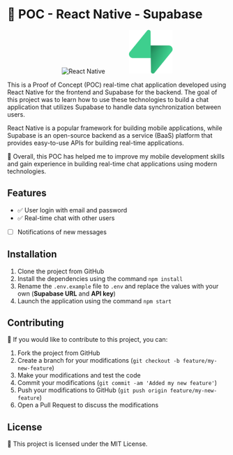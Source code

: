 # 🚀 POC - React Native - Supabase

<p align="center">
    <img src="https://upload.wikimedia.org/wikipedia/commons/a/a7/React-icon.svg" alt="React Native" width="100" height="100"/>
    &nbsp;&nbsp;&nbsp;&nbsp;&nbsp;&nbsp;&nbsp;&nbsp;&nbsp;&nbsp;&nbsp;&nbsp;
    <img src="./assets/supabase-logo-icon.png" alt="Supabase" width="100" height="100"/>
</p>

This is a Proof of Concept (POC) real-time chat application developed using React Native for the frontend and Supabase for the backend. The goal of this project was to learn how to use these technologies to build a chat application that utilizes Supabase to handle data synchronization between users.

React Native is a popular framework for building mobile applications, while Supabase is an open-source backend as a service (BaaS) platform that provides easy-to-use APIs for building real-time applications.

🚀 Overall, this POC has helped me to improve my mobile development skills and gain experience in building real-time chat applications using modern technologies.

## Features

- ✅ User login with email and password
- ✅ Real-time chat with other users
- [  ] Notifications of new messages

## Installation

1. Clone the project from GitHub
2. Install the dependencies using the command `npm install`
3. Rename the `.env.example` file to `.env` and replace the values with your own (**Supabase URL** and **API key**)
4. Launch the application using the command `npm start`


## Contributing

🤝 If you would like to contribute to this project, you can:

1. Fork the project from GitHub
2. Create a branch for your modifications (`git checkout -b feature/my-new-feature`)
3. Make your modifications and test the code
4. Commit your modifications (`git commit -am 'Added my new feature'`)
5. Push your modifications to GitHub (`git push origin feature/my-new-feature`)
6. Open a Pull Request to discuss the modifications

## License

📝 This project is licensed under the MIT License.
